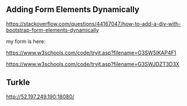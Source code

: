 ## Adding Form Elements Dynamically

<https://stackoverflow.com/questions/44167047/how-to-add-a-div-with-bootstrap-form-elements-dynamically>

my form is here:

https://www.w3schools.com/code/tryit.asp?filename=G3SW5IKAP4F1

https://www.w3schools.com/code/tryit.asp?filename=G3SWJDZT3D3X

## Turkle

<http://52.197.249.190:18080/>